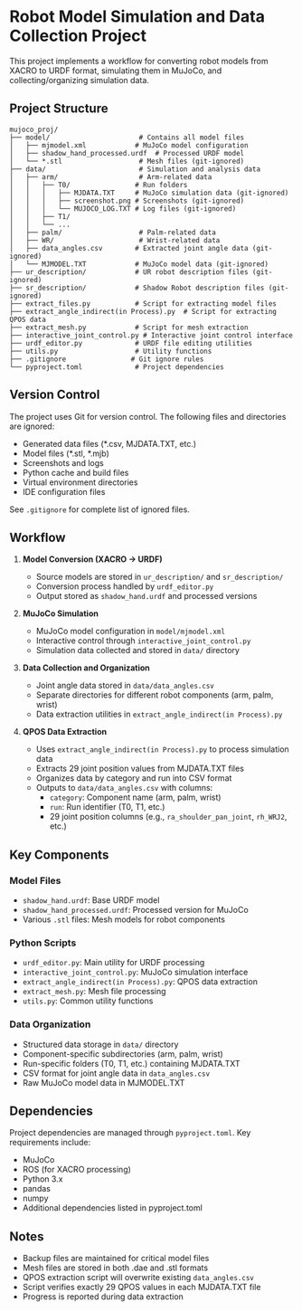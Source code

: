 # Robot Model Simulation and Data Collection Project

This project implements a workflow for converting robot models from XACRO to URDF format, simulating them in MuJoCo, and collecting/organizing simulation data.

## Project Structure
```
mujoco_proj/
├── model/                      # Contains all model files
│   ├── mjmodel.xml            # MuJoCo model configuration
│   ├── shadow_hand_processed.urdf  # Processed URDF model
│   └── *.stl                   # Mesh files (git-ignored)
├── data/                       # Simulation and analysis data
│   ├── arm/                    # Arm-related data
│   │   ├── T0/                # Run folders
│   │   │   ├── MJDATA.TXT     # MuJoCo simulation data (git-ignored)
│   │   │   ├── screenshot.png # Screenshots (git-ignored)
│   │   │   └── MUJOCO_LOG.TXT # Log files (git-ignored)
│   │   ├── T1/
│   │   └── ...
│   ├── palm/                   # Palm-related data
│   ├── WR/                     # Wrist-related data
│   ├── data_angles.csv        # Extracted joint angle data (git-ignored)
│   └── MJMODEL.TXT            # MuJoCo model data (git-ignored)
├── ur_description/            # UR robot description files (git-ignored)
├── sr_description/            # Shadow Robot description files (git-ignored)
├── extract_files.py           # Script for extracting model files
├── extract_angle_indirect(in Process).py  # Script for extracting QPOS data
├── extract_mesh.py            # Script for mesh extraction
├── interactive_joint_control.py # Interactive joint control interface
├── urdf_editor.py             # URDF file editing utilities
├── utils.py                   # Utility functions
├── .gitignore                # Git ignore rules
└── pyproject.toml             # Project dependencies
```

## Version Control
The project uses Git for version control. The following files and directories are ignored:
- Generated data files (*.csv, MJDATA.TXT, etc.)
- Model files (*.stl, *.mjb)
- Screenshots and logs
- Python cache and build files
- Virtual environment directories
- IDE configuration files

See `.gitignore` for complete list of ignored files.

## Workflow

1. **Model Conversion (XACRO → URDF)**
   - Source models are stored in `ur_description/` and `sr_description/`
   - Conversion process handled by `urdf_editor.py`
   - Output stored as `shadow_hand.urdf` and processed versions

2. **MuJoCo Simulation**
   - MuJoCo model configuration in `model/mjmodel.xml`
   - Interactive control through `interactive_joint_control.py`
   - Simulation data collected and stored in `data/` directory

3. **Data Collection and Organization**
   - Joint angle data stored in `data/data_angles.csv`
   - Separate directories for different robot components (arm, palm, wrist)
   - Data extraction utilities in `extract_angle_indirect(in Process).py`

4. **QPOS Data Extraction**
   - Uses `extract_angle_indirect(in Process).py` to process simulation data
   - Extracts 29 joint position values from MJDATA.TXT files
   - Organizes data by category and run into CSV format
   - Outputs to `data/data_angles.csv` with columns:
     - `category`: Component name (arm, palm, wrist)
     - `run`: Run identifier (T0, T1, etc.)
     - 29 joint position columns (e.g., `ra_shoulder_pan_joint`, `rh_WRJ2`, etc.)

## Key Components

### Model Files
- `shadow_hand.urdf`: Base URDF model
- `shadow_hand_processed.urdf`: Processed version for MuJoCo
- Various `.stl` files: Mesh models for robot components

### Python Scripts
- `urdf_editor.py`: Main utility for URDF processing
- `interactive_joint_control.py`: MuJoCo simulation interface
- `extract_angle_indirect(in Process).py`: QPOS data extraction
- `extract_mesh.py`: Mesh file processing
- `utils.py`: Common utility functions

### Data Organization
- Structured data storage in `data/` directory
- Component-specific subdirectories (arm, palm, wrist)
- Run-specific folders (T0, T1, etc.) containing MJDATA.TXT
- CSV format for joint angle data in `data_angles.csv`
- Raw MuJoCo model data in MJMODEL.TXT

## Dependencies
Project dependencies are managed through `pyproject.toml`. Key requirements include:
- MuJoCo
- ROS (for XACRO processing)
- Python 3.x
- pandas
- numpy
- Additional dependencies listed in pyproject.toml

## Notes
- Backup files are maintained for critical model files
- Mesh files are stored in both .dae and .stl formats
- QPOS extraction script will overwrite existing `data_angles.csv`
- Script verifies exactly 29 QPOS values in each MJDATA.TXT file
- Progress is reported during data extraction
